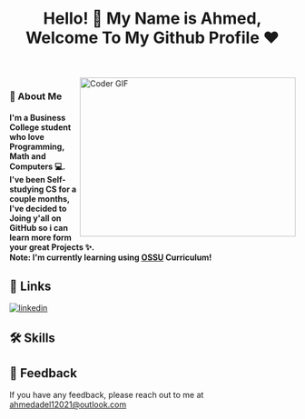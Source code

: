 <h1 align="center">Hello! 👋 <!-- <img src="https://raw.githubusercontent.com/MartinHeinz/MartinHeinz/master/wave.gif" width="25px"> --> My Name is Ahmed, Welcome To My Github Profile ♥</h1>
<!-- # Hello! <img src="https://raw.githubusercontent.com/MartinHeinz/MartinHeinz/master/wave.gif" width="30px"> My Name is Ahmed, Welcome To My Github Profile ♥  -->
<!-- <img src="https://github.com/Govindv7555/Govindv7555/blob/main/49e76e0596857673c5c80c85b84394c1.gif" width=1000px height=95px> -->

<br/>
<br/>

<img align="right" src="https://media.giphy.com/media/SWoSkN6DxTszqIKEqv/giphy.gif" alt="Coder GIF" width="380" height="280">

<h3>🚀 About Me</h3> 
<h4> I'm a Business College student who love Programming, Math and Computers 💻. <br>
I've been Self-studying CS for a couple months, I've decided to Joing y'all on GitHub so i can learn more form your great Projects ✨. <br>
Note: I'm currently learning using <a href="https://github.com/ossu">OSSU</a> Curriculum! <br>
 </h4>

## 🔗 Links
[![linkedin](https://img.shields.io/badge/linkedin-0A66C2?style=for-the-badge&logo=linkedin&logoColor=white)](https://www.linkedin.com/in/ahmed-adel-116a3b238/)


## 🛠 Skills


## 📜 Feedback

If you have any feedback, please reach out to me at ahmedadel12021@outlook.com

